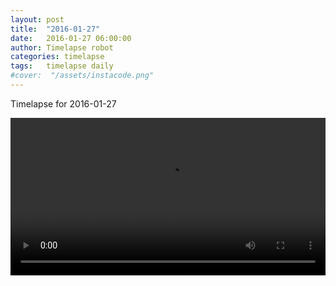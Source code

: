 ```yaml
---
layout: post
title:  "2016-01-27"
date:   2016-01-27 06:00:00
author: Timelapse robot
categories: timelapse
tags:	timelapse daily
#cover:  "/assets/instacode.png"
---
```

Timelapse for 2016-01-27

<video width="100%" controls="true">
  <source src="https://rest.s3for.me/bridgeinice/2016-01-27.webm" type="video/webm">
  <source src="https://rest.s3for.me/bridgeinice/2016-01-27.mp4" type="video/mp4">
  Your browser does not support the video tag.
</video>
